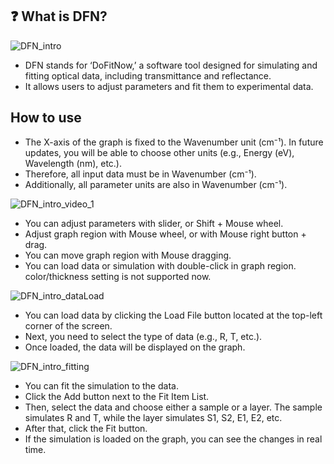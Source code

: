 ## ❓ What is DFN?

![DFN_intro](https://github.com/user-attachments/assets/422adf18-d684-4fb6-9a18-f0d39ead742a)

- DFN stands for ‘DoFitNow,’ a software tool designed for simulating and fitting optical data, including transmittance and reflectance.
- It allows users to adjust parameters and fit them to experimental data.



## How to use
- The X-axis of the graph is fixed to the Wavenumber unit (cm⁻¹). In future updates, you will be able to choose other units (e.g., Energy (eV), Wavelength (nm), etc.).
- Therefore, all input data must be in Wavenumber (cm⁻¹).
- Additionally, all parameter units are also in Wavenumber (cm⁻¹).

![DFN_intro_video_1](https://github.com/user-attachments/assets/32e6a531-87d8-49f9-b638-24fa5a0e278b)
- You can adjust parameters with slider, or Shift + Mouse wheel.
- Adjust graph region with Mouse wheel, or with Mouse right button + drag.
- You can move graph region with Mouse dragging.
- You can load data or simulation with double-click in graph region. color/thickness setting is not supported now.



![DFN_intro_dataLoad](https://github.com/user-attachments/assets/cd0933b9-5f92-492f-9e8f-692b622c1107)
- You can load data by clicking the Load File button located at the top-left corner of the screen.
- Next, you need to select the type of data (e.g., R, T, etc.).
- Once loaded, the data will be displayed on the graph.



![DFN_intro_fitting](https://github.com/user-attachments/assets/91453ea3-ec46-4d50-98a5-0470facab72f)
- You can fit the simulation to the data.
- Click the Add button next to the Fit Item List.
- Then, select the data and choose either a sample or a layer. The sample simulates R and T, while the layer simulates S1, S2, E1, E2, etc.
- After that, click the Fit button.
- If the simulation is loaded on the graph, you can see the changes in real time.


